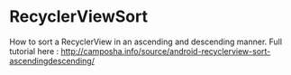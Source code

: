 # RecyclerViewSort
How to sort a RecyclerView in an ascending and descending manner. Full tutorial here : http://camposha.info/source/android-recyclerview-sort-ascendingdescending/
